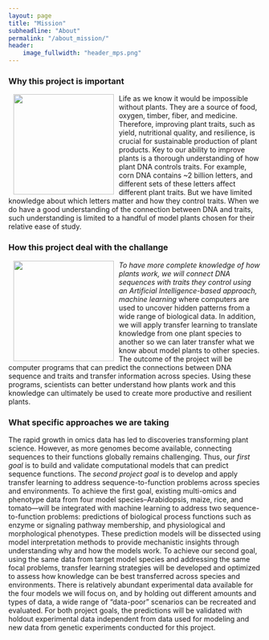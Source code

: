 ```yaml
---
layout: page
title: "Mission"
subheadline: "About"
permalink: "/about_mission/"
header:
    image_fullwidth: "header_mps.png"
---
```


### Why this project is important

<img src="https://creativecommons.org/wp-content/uploads/2016/05/photo-1440342359743-84fcb8c21f21-1024x683.jpeg" width="200" Hspace="10" align="left">Life as we know it would be impossible without plants. They are a source of food, oxygen, timber, fiber, and medicine. Therefore, improving plant traits, such as yield, nutritional quality, and resilience, is crucial for sustainable production of plant products. Key to our ability to improve plants is a thorough understanding of how plant DNA controls traits. For example, corn DNA contains ~2 billion letters, and different sets of these letters affect different plant traits. But we have limited knowledge about which letters matter and how they control traits. When we do have a good understanding of the connection between DNA and traits, such understanding is limited to a handful of model plants chosen for their relative ease of study. 

### How this project deal with the challange

<img src="https://creativecommons.org/wp-content/uploads/2016/08/photo-1461749280684-dccba630e2f6-440x250.jpeg" width="200" Hspace="10" align="left">_To have more complete knowledge of how plants work, we will connect DNA sequences with traits they control using an Artificial Intelligence-based approach, machine learning_ where computers are used to uncover hidden patterns from a wide range of biological data. In addition, we will apply transfer learning to translate knowledge from one plant species to another so we can later transfer what we know about model plants to other species. The outcome of the project will be computer programs that can predict the connections between DNA sequence and traits and transfer information across species. Using these programs, scientists can better understand how plants work and this knowledge can ultimately be used to create more productive and resilient plants.  

### What specific approaches we are taking

The rapid growth in omics data has led to discoveries transforming plant science. However, as more genomes become available, connecting sequences to their functions globally remains challenging. Thus, our _first goal_ is to build and validate computational models that can predict sequence functions. The _second project goal_ is to develop and apply transfer learning to address sequence-to-function problems across species and environments. 
    To achieve the first goal, existing multi-omics and phenotype data from four model species–Arabidopsis, maize, rice, and tomato—will be integrated with machine learning to address two sequence-to-function problems: predictions of biological process functions such as enzyme or signaling pathway membership, and physiological and morphological phenotypes. These prediction models will be dissected using model interpretation methods to provide mechanistic insights through understanding why and how the models work. To achieve our second goal, using the same data from target model species and addressing the same focal problems, transfer learning strategies will be developed and optimized to assess how knowledge can be best transferred across species and environments. There is relatively abundant experimental data available for the four models we will focus on, and by holding out different amounts and types of data, a wide range of “data-poor” scenarios can be recreated and evaluated. For both project goals, the predictions will be validated with holdout experimental data independent from data used for modeling and new data from genetic experiments conducted for this project.


